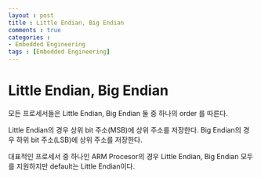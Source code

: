 ```yaml
---
layout : post
title : Little Endian, Big Endian
comments : true
categories : 
- Embedded Engineering
tags : [Embedded Engineering]
---
```


# Little Endian, Big Endian

모든 프로세서들은 Little Endian, Big Endian 둘 중 하나의 order 를 따른다.

Little Endian의 경우 상위 bit 주소(MSB)에 상위 주소를 저장한다.
Big Endian의 경우 하위 bit 주소(LSB)에 상위 주소를 저장한다.

대표적인 프로세서 중 하나인 ARM Procesor의 경우 Little Endian, Big Endian 모두를 지원하지만 default는 Little Endian이다.
